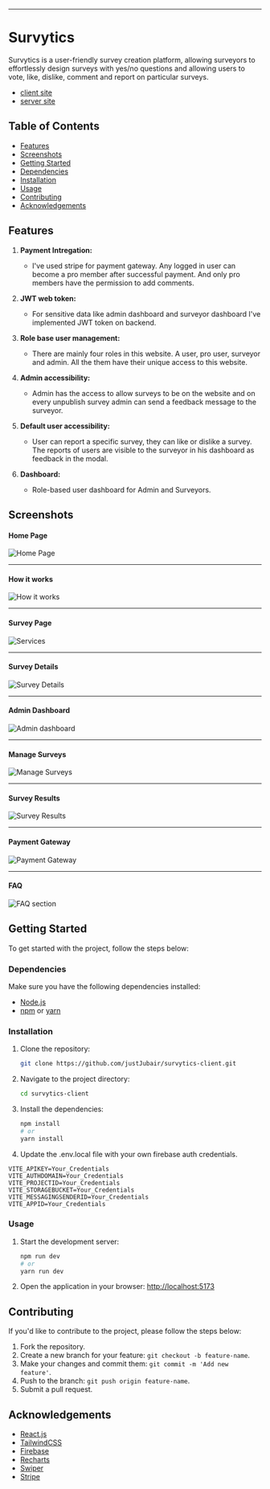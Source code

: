 ----

# Survytics

 Survytics is a user-friendly survey creation platform, allowing surveyors to effortlessly design surveys with yes/no questions and allowing users to vote, like, dislike, comment and report on particular surveys. 

- [client site](https://survytics-client.web.app)
- [server site](https://survytics-server.vercel.app/health)

## Table of Contents

- [Features](#features)
- [Screenshots](#screenshots)
- [Getting Started](#getting-started)
- [Dependencies](#dependencies)
- [Installation](#installation)
- [Usage](#usage)
- [Contributing](#contributing)
- [Acknowledgements](#acknowledgements)

## Features

1. **Payment Intregation:**
   - I've used stripe for payment gateway. Any logged in user can become a pro member after successful payment. And only pro members have the permission to add comments.
   
2. **JWT web token:**
   - For sensitive data like admin dashboard and surveyor dashboard I've implemented JWT token on backend.
   
3. **Role base user management:**
   - There are mainly four roles in this website. A user, pro user, surveyor and admin. All the them have their unique access to this website.
   
4. **Admin accessibility:**
   - Admin has the access to allow surveys to be on the website and on every unpublish survey admin can send a feedback message to the surveyor.
   
5. **Default user accessibility:**
   - User can report a specific survey, they can like or dislike a survey. The reports of users are visible to the surveyor in his dashboard as feedback in the modal.
   
6. **Dashboard:**
   - Role-based user dashboard for Admin and Surveyors.
   


## Screenshots

#### Home Page
![Home Page](https://raw.githubusercontent.com/justJubair/survytics-client/main/src/assets/readmeAssets/HomePage.png)

---
#### How it works
![How it works](https://raw.githubusercontent.com/justJubair/survytics-client/main/src/assets/readmeAssets/HowItWorks.png)

---
#### Survey Page
![Services](https://raw.githubusercontent.com/justJubair/survytics-client/main/src/assets/readmeAssets/SurveyPage.png)

---
#### Survey Details
![Survey Details](https://raw.githubusercontent.com/justJubair/survytics-client/main/src/assets/readmeAssets/SurveyDetails.png)

---
#### Admin Dashboard
![Admin dashboard](https://raw.githubusercontent.com/justJubair/survytics-client/main/src/assets/readmeAssets/AdminDashboard01.png)

---
#### Manage Surveys
![Manage Surveys](https://raw.githubusercontent.com/justJubair/survytics-client/main/src/assets/readmeAssets/AdminDashboard02.png)

---
#### Survey Results
![Survey Results](https://raw.githubusercontent.com/justJubair/survytics-client/main/src/assets/readmeAssets/AdminDashboard03.png)

---
#### Payment Gateway
![Payment Gateway](https://raw.githubusercontent.com/justJubair/survytics-client/main/src/assets/readmeAssets/PaymentGateway.png)

---
#### FAQ 
![FAQ section](https://raw.githubusercontent.com/justJubair/survytics-client/main/src/assets/readmeAssets/FAQ.png)




## Getting Started

To get started with the project, follow the steps below:

### Dependencies

Make sure you have the following dependencies installed:

- [Node.js](https://nodejs.org/)
- [npm](https://www.npmjs.com/) or [yarn](https://yarnpkg.com/)

### Installation

1. Clone the repository:

   ```bash
   git clone https://github.com/justJubair/survytics-client.git
   ```

2. Navigate to the project directory:

   ```bash
   cd survytics-client
   ```

3. Install the dependencies:

   ```bash
   npm install
   # or
   yarn install
   ```
4. Update the .env.local file with your own firebase auth credentials.

```env
VITE_APIKEY=Your_Credentials
VITE_AUTHDOMAIN=Your_Credentials
VITE_PROJECTID=Your_Credentials
VITE_STORAGEBUCKET=Your_Credentials
VITE_MESSAGINGSENDERID=Your_Credentials
VITE_APPID=Your_Credentials
```

### Usage

1. Start the development server:

   ```bash
   npm run dev
   # or
   yarn run dev
   ```

2. Open the application in your browser: [http://localhost:5173](http://localhost:5173)

## Contributing

If you'd like to contribute to the project, please follow the steps below:

1. Fork the repository.
2. Create a new branch for your feature: `git checkout -b feature-name`.
3. Make your changes and commit them: `git commit -m 'Add new feature'`.
4. Push to the branch: `git push origin feature-name`.
5. Submit a pull request.


## Acknowledgements

- [React.js](https://react.dev)
- [TailwindCSS](https://tailwindcss.com/)
- [Firebase](https://firebase.google.com)
- [Recharts](https://recharts.org)
- [Swiper](https://swiperjs.com/get-started#initialize-swiper)
- [Stripe](https://stripe.com)